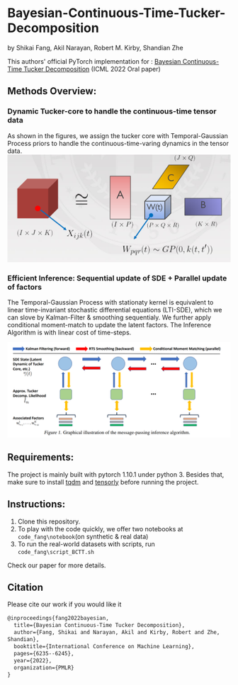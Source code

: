 # Bayesian-Continuous-Time-Tucker-Decomposition

by Shikai Fang, Akil Narayan, Robert M. Kirby, Shandian Zhe


This authors' official PyTorch implementation for : [Bayesian Continuous-Time Tucker Decomposition](https://proceedings.mlr.press/v162/fang22b/fang22b.pdf) (ICML 2022 Oral paper)

## Methods Overview:

### Dynamic Tucker-core to handle the continuous-time tensor data
As shown in the figures, we assign the tucker core with Temporal-Gaussian Process priors to handle the continuous-time-varing dynamics in the tensor data.
![model illustration](./figs/fig1.PNG)

### Efficient Inference: Sequential update of SDE + Parallel update of factors
The Temporal-Gaussian Process with stationaty kernel is equivalent to linear time-invariant stochastic differential equations (LTI-SDE), which we can slove by Kalman-Filter & smoothing sequentialy. We further apply conditional moment-match to update the latent factors. The Inference Algorithm is with linear cost of time-steps. 

![Algorithms illustration](./figs/fig2.PNG)

## Requirements:
The project is mainly built with pytorch 1.10.1 under python 3. Besides that, make sure to install [tqdm](https://tqdm.github.io/) and [tensorly](http://tensorly.org/stable/index.html) before running the project.

## Instructions:
1. Clone this repository.
2. To play with the code quickly, we offer two notebooks at `code_fang\notebook`(on synthetic & real data)
3. To run the real-world datasets with scripts, run `code_fang\script_BCTT.sh`

Check our paper for more details.

## Citation
Please cite our work if you would like it
```
@inproceedings{fang2022bayesian,
  title={Bayesian Continuous-Time Tucker Decomposition},
  author={Fang, Shikai and Narayan, Akil and Kirby, Robert and Zhe, Shandian},
  booktitle={International Conference on Machine Learning},
  pages={6235--6245},
  year={2022},
  organization={PMLR}
}
```

